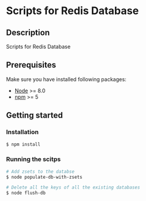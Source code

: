 # Scripts for Redis Database

## Description
Scripts for Redis Database

## Prerequisites

Make sure you have installed following packages:
* [Node](https://nodejs.org/en/download/) >= 8.0
* [npm](https://www.npmjs.com/get-npm) >= 5 

## Getting started

### Installation

```bash
$ npm install
```

### Running the scitps

```bash
# Add zsets to the databse
$ node populate-db-with-zsets

# Delete all the keys of all the existing databases
$ node flush-db

```

